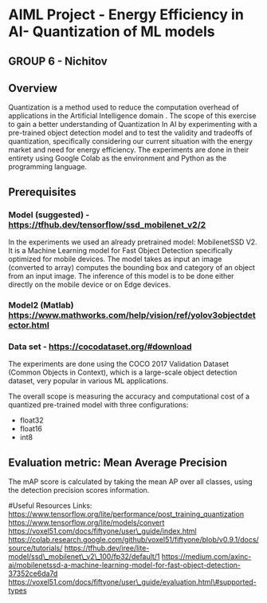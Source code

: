 
# AIML Project - Energy Efficiency in AI- Quantization of ML models
## GROUP 6 - Nichitov


## Overview
Quantization is a method used to reduce the computation overhead of applications in the Artificial Intelligence domain . 
The scope of this exercise to gain a better understanding of Quantization In AI by experimenting with a pre-trained object 
detection model and to test the validity and tradeoffs of quantization, specifically considering our current situation with the energy market and need for energy efficiency. 
The experiments are done  in their entirety using Google Colab as the environment and Python as the programming language. 


## Prerequisites
### Model (suggested) - https://tfhub.dev/tensorflow/ssd_mobilenet_v2/2
In the experiments we used an already pretrained model: MobilenetSSD V2. It is a Machine Learning model for Fast Object Detection specifically optimized for mobile devices. The model takes as input an image (converted to array) computes the bounding box and category of an object from an input image. 
The inference of this model is to be done either directly on the mobile device or on Edge devices. 
### Model2 (Matlab) https://www.mathworks.com/help/vision/ref/yolov3objectdetector.html

### Data set - https://cocodataset.org/#download

The experiments are done using the COCO 2017 Validation Dataset (Common Objects in Context),
 which is a large-scale object detection dataset, very popular in various ML applications.

The overall scope is measuring the accuracy and computational cost of a quantized pre-trained model with three configurations:
- float32
- float16
- int8

## Evaluation metric: Mean Average Precision
The mAP score is calculated by taking the mean AP over all classes,  using the detection precision scores information.

#Useful Resources Links: 
https://www.tensorflow.org/lite/performance/post_training_quantization
https://www.tensorflow.org/lite/models/convert
https://voxel51.com/docs/fiftyone/user\_guide/index.html
https://colab.research.google.com/github/voxel51/fiftyone/blob/v0.9.1/docs/source/tutorials/
https://tfhub.dev/iree/lite-model/ssd\_mobilenet\_v2\_100/fp32/default/1
https://medium.com/axinc-ai/mobilenetssd-a-machine-learning-model-for-fast-object-detection-37352ce6da7d
https://voxel51.com/docs/fiftyone/user\_guide/evaluation.html\#supported-types
